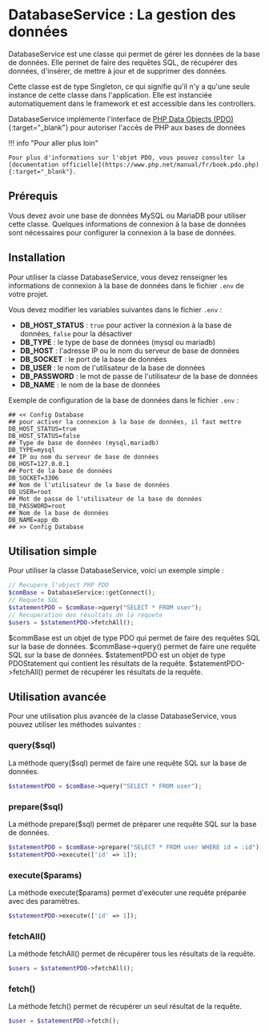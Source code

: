 # DatabaseService : La gestion des données

DatabaseService est une classe qui permet de gérer les données de la base de données. Elle permet de faire des requêtes SQL, de récupérer des données, d'insérer, de mettre à jour et de supprimer des données.

Cette classe est de type Singleton, ce qui signifie qu'il n'y a qu'une seule instance de cette classe dans l'application.
Elle est instanciée automatiquement dans le framework et est accessible dans les controllers.

DatabaseService implémente l'interface de [PHP Data Objects (PDO)](https://www.php.net/manual/fr/book.pdo.php){:target="_blank"} pour autoriser l'accès de PHP aux bases de données

!!! info "Pour aller plus loin"

    Pour plus d'informations sur l'objet PDO, vous pouvez consulter la [documentation officielle](https://www.php.net/manual/fr/book.pdo.php){:target="_blank"}.


## Prérequis
Vous devez avoir une base de données MySQL ou MariaDB pour utiliser cette classe.
Quelques informations de connexion à la base de données sont nécessaires pour configurer la connexion à la base de données.


## Installation

Pour utiliser la classe DatabaseService, vous devez renseigner les informations de connexion à la base de données dans le fichier `.env` de votre projet.

Vous devez modifier les variables suivantes dans le fichier `.env` :

- **DB_HOST_STATUS** : `true` pour activer la connexion à la base de données, `false` pour la désactiver
- **DB_TYPE** : le type de base de données (mysql ou mariadb)
- **DB_HOST** : l'adresse IP ou le nom du serveur de base de données
- **DB_SOCKET** : le port de la base de données
- **DB_USER** : le nom de l'utilisateur de la base de données
- **DB_PASSWORD** : le mot de passe de l'utilisateur de la base de données
- **DB_NAME** : le nom de la base de données

Exemple de configuration de la base de données dans le fichier `.env` :

```dotenv
## << Config Database
## pour activer la connexion à la base de données, il faut mettre DB_HOST_STATUS=true
DB_HOST_STATUS=false
## Type de base de données (mysql,mariadb)
DB_TYPE=mysql
## IP ou nom du serveur de base de données
DB_HOST=127.0.0.1
## Port de la base de données
DB_SOCKET=3306
## Nom de l'utilisateur de la base de données
DB_USER=root
## Mot de passe de l'utilisateur de la base de données
DB_PASSWORD=root
## Nom de la base de données
DB_NAME=app_db
## >> Config Database
```

## Utilisation simple

Pour utiliser la classe DatabaseService, voici un exemple simple :

```php
// Recupere l'object PHP PDO
$comBase = DatabaseService::getConnect();
// Requete SQL
$statementPDO = $comBase->query("SELECT * FROM user");
// Recuperation des résultats de la requete
$users = $statementPDO->fetchAll();
```

$commBase est un objet de type PDO qui permet de faire des requêtes SQL sur la base de données.
$commBase->query() permet de faire une requête SQL sur la base de données.
$statementPDO est un objet de type PDOStatement qui contient les résultats de la requête.
$statementPDO->fetchAll() permet de récupérer les résultats de la requête.

## Utilisation avancée

Pour une utilisation plus avancée de la classe DatabaseService, vous pouvez utiliser les méthodes suivantes :

### query($sql)

La méthode query($sql) permet de faire une requête SQL sur la base de données.

```php
$statementPDO = $comBase->query("SELECT * FROM user");
```

### prepare($sql)

La méthode prepare($sql) permet de préparer une requête SQL sur la base de données.

```php
$statementPDO = $comBase->prepare("SELECT * FROM user WHERE id = :id");
$statementPDO->execute(['id' => 1]);
```

### execute($params)

La méthode execute($params) permet d'exécuter une requête préparée avec des paramètres.

```php
$statementPDO->execute(['id' => 1]);
```

### fetchAll()

La méthode fetchAll() permet de récupérer tous les résultats de la requête.

```php
$users = $statementPDO->fetchAll();
```

### fetch()

La méthode fetch() permet de récupérer un seul résultat de la requête.

```php
$user = $statementPDO->fetch();
```

